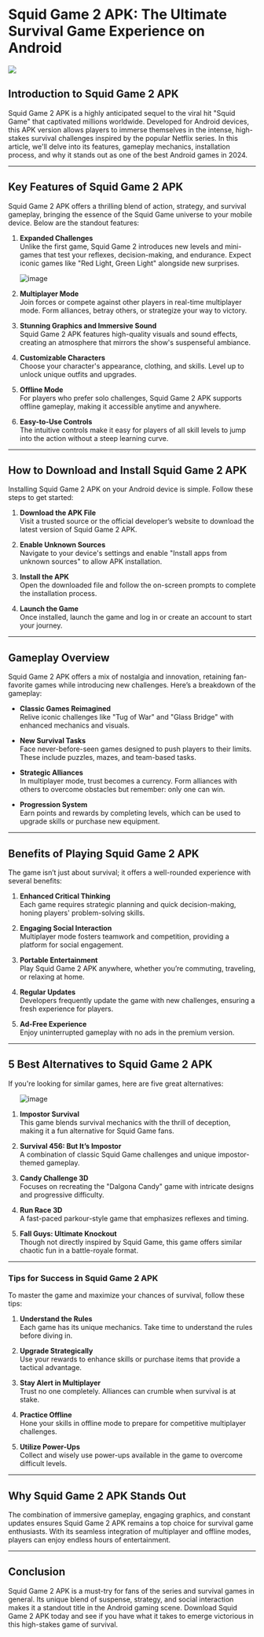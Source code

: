 <div class="flex max-w-full flex-col flex-grow">
<div class="min-h-8 text-message flex w-full flex-col items-end gap-2 whitespace-normal break-words text-start [.text-message+&]:mt-5" dir="auto" data-message-author-role="assistant" data-message-id="30b28517-feb7-4ee2-a695-fd35da390ea0" data-message-model-slug="gpt-4o">
<div class="flex w-full flex-col gap-1 empty:hidden first:pt-[3px]">
<div class="markdown prose w-full break-words dark:prose-invert light">
<h1><strong>Squid Game 2 APK: The Ultimate Survival Game Experience on Android</strong></h1>

<a href="https://squid-game-2.aloapk.com/"><img src="https://minefc.com/logo/xacminh/xac-minh-2.png"></a>
  
<h2><strong>Introduction to Squid Game 2 APK</strong></h2>
<p>Squid Game 2 APK is a highly anticipated sequel to the viral hit "Squid Game" that captivated millions worldwide. Developed for Android devices, this APK version allows players to immerse themselves in the intense, high-stakes survival challenges inspired by the popular Netflix series. In this article, we'll delve into its features, gameplay mechanics, installation process, and why it stands out as one of the best Android games in 2024.</p>
<hr />
<h2><strong>Key Features of Squid Game 2 APK</strong></h2>
<p>Squid Game 2 APK offers a thrilling blend of action, strategy, and survival gameplay, bringing the essence of the Squid Game universe to your mobile device. Below are the standout features:</p>
<ol>
<li>
<p><strong>Expanded Challenges</strong><br />Unlike the first game, Squid Game 2 introduces new levels and mini-games that test your reflexes, decision-making, and endurance. Expect iconic games like "Red Light, Green Light" alongside new surprises.</p>
</li>

![image](https://github.com/user-attachments/assets/45d33250-75be-44ca-b982-4b956d023034)

  
<li>
<p><strong>Multiplayer Mode</strong><br />Join forces or compete against other players in real-time multiplayer mode. Form alliances, betray others, or strategize your way to victory.</p>
</li>
<li>
<p><strong>Stunning Graphics and Immersive Sound</strong><br />Squid Game 2 APK features high-quality visuals and sound effects, creating an atmosphere that mirrors the show's suspenseful ambiance.</p>
</li>
<li>
<p><strong>Customizable Characters</strong><br />Choose your character's appearance, clothing, and skills. Level up to unlock unique outfits and upgrades.</p>
</li>
<li>
<p><strong>Offline Mode</strong><br />For players who prefer solo challenges, Squid Game 2 APK supports offline gameplay, making it accessible anytime and anywhere.</p>
</li>
<li>
<p><strong>Easy-to-Use Controls</strong><br />The intuitive controls make it easy for players of all skill levels to jump into the action without a steep learning curve.</p>
</li>
</ol>
<hr />
<h2><strong>How to Download and Install Squid Game 2 APK</strong></h2>
<p>Installing Squid Game 2 APK on your Android device is simple. Follow these steps to get started:</p>
<ol>
<li>
<p><strong>Download the APK File</strong><br />Visit a trusted source or the official developer’s website to download the latest version of Squid Game 2 APK.</p>
</li>
<li>
<p><strong>Enable Unknown Sources</strong><br />Navigate to your device's settings and enable "Install apps from unknown sources" to allow APK installation.</p>
</li>
<li>
<p><strong>Install the APK</strong><br />Open the downloaded file and follow the on-screen prompts to complete the installation process.</p>
</li>
<li>
<p><strong>Launch the Game</strong><br />Once installed, launch the game and log in or create an account to start your journey.</p>
</li>
</ol>
<hr />
<h2><strong>Gameplay Overview</strong></h2>
<p>Squid Game 2 APK offers a mix of nostalgia and innovation, retaining fan-favorite games while introducing new challenges. Here’s a breakdown of the gameplay:</p>
<ul>
<li>
<p><strong>Classic Games Reimagined</strong><br />Relive iconic challenges like "Tug of War" and "Glass Bridge" with enhanced mechanics and visuals.</p>
</li>
<li>
<p><strong>New Survival Tasks</strong><br />Face never-before-seen games designed to push players to their limits. These include puzzles, mazes, and team-based tasks.</p>
</li>
<li>
<p><strong>Strategic Alliances</strong><br />In multiplayer mode, trust becomes a currency. Form alliances with others to overcome obstacles but remember: only one can win.</p>
</li>
<li>
<p><strong>Progression System</strong><br />Earn points and rewards by completing levels, which can be used to upgrade skills or purchase new equipment.</p>
</li>
</ul>
<hr />
<h2><strong>Benefits of Playing Squid Game 2 APK</strong></h2>
<p>The game isn’t just about survival; it offers a well-rounded experience with several benefits:</p>
<ol>
<li>
<p><strong>Enhanced Critical Thinking</strong><br />Each game requires strategic planning and quick decision-making, honing players' problem-solving skills.</p>
</li>
<li>
<p><strong>Engaging Social Interaction</strong><br />Multiplayer mode fosters teamwork and competition, providing a platform for social engagement.</p>
</li>
<li>
<p><strong>Portable Entertainment</strong><br />Play Squid Game 2 APK anywhere, whether you’re commuting, traveling, or relaxing at home.</p>
</li>
<li>
<p><strong>Regular Updates</strong><br />Developers frequently update the game with new challenges, ensuring a fresh experience for players.</p>
</li>
<li>
<p><strong>Ad-Free Experience</strong><br />Enjoy uninterrupted gameplay with no ads in the premium version.</p>
</li>
</ol>
<hr />
<h2><strong>5 Best Alternatives to Squid Game 2 APK</strong></h2>
<p>If you're looking for similar games, here are five great alternatives:</p>
<ol>

![image](https://github.com/user-attachments/assets/f2b24001-ed32-46fa-8faa-a389edb5c811)

  
<li>
<p><strong>Impostor Survival</strong><br />This game blends survival mechanics with the thrill of deception, making it a fun alternative for Squid Game fans.</p>
</li>
<li>
<p><strong>Survival 456: But It’s Impostor</strong><br />A combination of classic Squid Game challenges and unique impostor-themed gameplay.</p>
</li>
<li>
<p><strong>Candy Challenge 3D</strong><br />Focuses on recreating the "Dalgona Candy" game with intricate designs and progressive difficulty.</p>
</li>
<li>
<p><strong>Run Race 3D</strong><br />A fast-paced parkour-style game that emphasizes reflexes and timing.</p>
</li>
<li>
<p><strong>Fall Guys: Ultimate Knockout</strong><br />Though not directly inspired by Squid Game, this game offers similar chaotic fun in a battle-royale format.</p>
</li>
</ol>
<hr />
<h3><strong>Tips for Success in Squid Game 2 APK</strong></h3>
<p>To master the game and maximize your chances of survival, follow these tips:</p>
<ol>
<li>
<p><strong>Understand the Rules</strong><br />Each game has its unique mechanics. Take time to understand the rules before diving in.</p>
</li>
<li>
<p><strong>Upgrade Strategically</strong><br />Use your rewards to enhance skills or purchase items that provide a tactical advantage.</p>
</li>
<li>
<p><strong>Stay Alert in Multiplayer</strong><br />Trust no one completely. Alliances can crumble when survival is at stake.</p>
</li>
<li>
<p><strong>Practice Offline</strong><br />Hone your skills in offline mode to prepare for competitive multiplayer challenges.</p>
</li>
<li>
<p><strong>Utilize Power-Ups</strong><br />Collect and wisely use power-ups available in the game to overcome difficult levels.</p>
</li>
</ol>
<hr />
<h2><strong>Why Squid Game 2 APK Stands Out</strong></h2>
<p>The combination of immersive gameplay, engaging graphics, and constant updates ensures Squid Game 2 APK remains a top choice for survival game enthusiasts. With its seamless integration of multiplayer and offline modes, players can enjoy endless hours of entertainment.</p>
<hr />
<h2><strong>Conclusion</strong></h2>
<p>Squid Game 2 APK is a must-try for fans of the series and survival games in general. Its unique blend of suspense, strategy, and social interaction makes it a standout title in the Android gaming scene. Download Squid Game 2 APK today and see if you have what it takes to emerge victorious in this high-stakes game of survival.</p>
</div>
</div>
</div>
</div>
